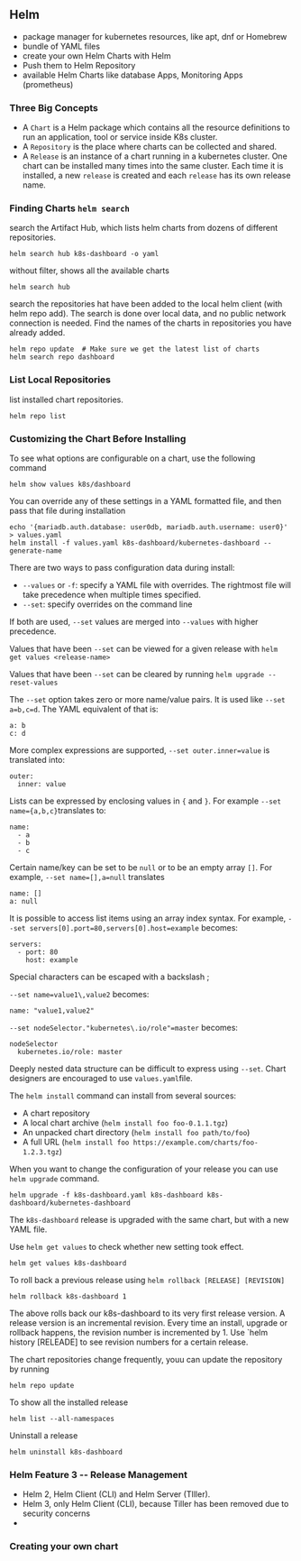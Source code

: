 ## Helm
- package manager for kubernetes resources, like apt, dnf or Homebrew
- bundle of YAML files
- create your own Helm Charts with Helm
- Push them to Helm Repository
- available Helm Charts like database Apps, Monitoring Apps (prometheus)

### Three Big Concepts
- A `Chart` is a Helm package which contains all the resource definitions to run an application, tool or service inside K8s cluster.
- A `Repository` is the place where charts can be collected and shared.
- A `Release` is an instance of a chart running in a kubernetes cluster. One chart can be installed many times into the same cluster. Each time it is installed, a new `release` is created and each `release` has its own release name.

### Finding Charts `helm search`

search the Artifact Hub, which lists helm charts from dozens of different repositories.
```
helm search hub k8s-dashboard -o yaml
```

without filter, shows all the available charts
```
helm search hub
```

search the repositories hat have been added to the local helm client (with
helm repo add). The search is done over local data, and no public network
connection is needed. Find the names of the charts in repositories you have
already added.
```
helm repo update  # Make sure we get the latest list of charts
helm search repo dashboard 
```

### List Local Repositories
list installed chart repositories.
```
helm repo list
```

### Customizing the Chart Before Installing
To see what options are configurable on a chart, use the following command
```
helm show values k8s/dashboard
```

You can override any of these settings in a YAML formatted file, and then pass that file during installation
```
echo '{mariadb.auth.database: user0db, mariadb.auth.username: user0}' > values.yaml
helm install -f values.yaml k8s-dashboard/kubernetes-dashboard --generate-name
```

There are two ways to pass configuration data during install:
- `--values` or `-f`: specify a YAML file with overrides. The rightmost file will take precedence when multiple times
  specified.
- `--set`: specify overrides on the command line

If both are used, `--set` values are merged into `--values` with higher precedence.

Values that have been `--set` can be viewed for a given release with `helm get values <release-name>`

Values that have been `--set` can be cleared by running `helm upgrade --reset-values`

The `--set` option takes zero or more name/value pairs. It is used like `--set a=b,c=d`. The YAML equivalent of
that is:
```
a: b
c: d
```
More complex expressions are supported, `--set outer.inner=value` is translated into:
```
outer:
  inner: value
```

Lists can be expressed by enclosing values in `{` and `}`. For example
`--set name={a,b,c}`translates to:
```
name:
  - a
  - b
  - c
```

Certain name/key can be set to be `null` or to be an empty array `[]`.
For example, `--set name=[],a=null` translates
```
name: []
a: null
```

It is possible to access list items using an array index syntax. For example,
`--set servers[0].port=80,servers[0].host=example` becomes:
```
servers:
  - port: 80
    host: example
```

Special characters can be escaped with a backslash \;

`--set name=value1\,value2` becomes:
```
name: "value1,value2"
```

`--set nodeSelector."kubernetes\.io/role"=master` becomes:
```
nodeSelector
  kubernetes.io/role: master
```

Deeply nested data structure can be difficult to express using `--set`. Chart designers are encouraged to use `values.yaml`file.

The `helm install` command can install from several sources:
- A chart repository
- A local chart archive (`helm install foo foo-0.1.1.tgz`)
- An unpacked chart directory (`helm install foo path/to/foo`)
- A full URL (`helm install foo https://example.com/charts/foo-1.2.3.tgz`)

When you want to change the configuration of your release you can use `helm upgrade` command.
```
helm upgrade -f k8s-dashboard.yaml k8s-dashboard k8s-dashboard/kubernetes-dashboard
```
The `k8s-dashboard` release is upgraded with the same chart, but with a new YAML file.

Use `helm get values` to check whether new setting took effect.
```
helm get values k8s-dashboard
```

To roll back a previous release using `helm rollback [RELEASE] [REVISION]`
```
helm rollback k8s-dashboard 1
```
The above rolls back our k8s-dashboard to its very first release version. A release version is an incremental revision. Every time an install, upgrade or rollback happens, the revision number is incremented by 1. Use `helm history [RELEADE] to see revision numbers for a certain release.

The chart repositories change frequently, youu can update the repository by running
```
helm repo update
```

To show all the installed release
```
helm list --all-namespaces
```

Uninstall a release
```
helm uninstall k8s-dashboard
```

### Helm Feature 3 -- Release Management
- Helm 2, Helm Client (CLI) and Helm Server (TIller).
- Helm 3, only Helm Client (CLI), because Tiller has been removed due to security concerns
- 
### Creating your own chart